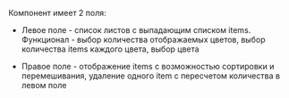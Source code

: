 Компонент имеет 2 поля:

 - Левое поле - список листов с выпадающим списком items. 
 Функционал - выбор количества отображаемых цветов, выбор количества items каждого цвета, выбор цвета
 
 - Правое поле - отображение items с возможностью сортировки и перемешивания, удаление одного item с пересчетом количества в левом поле 
